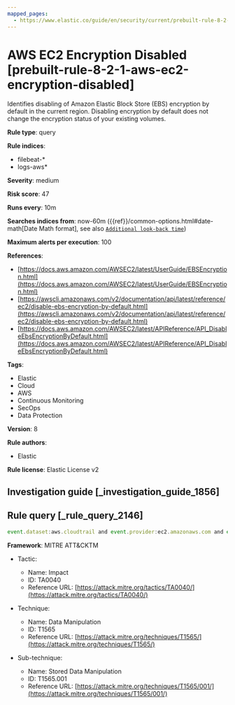 ```yaml
---
mapped_pages:
  - https://www.elastic.co/guide/en/security/current/prebuilt-rule-8-2-1-aws-ec2-encryption-disabled.html
---
```


# AWS EC2 Encryption Disabled [prebuilt-rule-8-2-1-aws-ec2-encryption-disabled]

Identifies disabling of Amazon Elastic Block Store (EBS) encryption by default in the current region. Disabling encryption by default does not change the encryption status of your existing volumes.

**Rule type**: query

**Rule indices**:

* filebeat-*
* logs-aws*

**Severity**: medium

**Risk score**: 47

**Runs every**: 10m

**Searches indices from**: now-60m ({{ref}}/common-options.html#date-math[Date Math format], see also [`Additional look-back time`](docs-content://solutions/security/detect-and-alert/create-detection-rule.md#rule-schedule))

**Maximum alerts per execution**: 100

**References**:

* [https://docs.aws.amazon.com/AWSEC2/latest/UserGuide/EBSEncryption.html](https://docs.aws.amazon.com/AWSEC2/latest/UserGuide/EBSEncryption.html)
* [https://awscli.amazonaws.com/v2/documentation/api/latest/reference/ec2/disable-ebs-encryption-by-default.html](https://awscli.amazonaws.com/v2/documentation/api/latest/reference/ec2/disable-ebs-encryption-by-default.html)
* [https://docs.aws.amazon.com/AWSEC2/latest/APIReference/API_DisableEbsEncryptionByDefault.html](https://docs.aws.amazon.com/AWSEC2/latest/APIReference/API_DisableEbsEncryptionByDefault.html)

**Tags**:

* Elastic
* Cloud
* AWS
* Continuous Monitoring
* SecOps
* Data Protection

**Version**: 8

**Rule authors**:

* Elastic

**Rule license**: Elastic License v2

## Investigation guide [_investigation_guide_1856]



## Rule query [_rule_query_2146]

```js
event.dataset:aws.cloudtrail and event.provider:ec2.amazonaws.com and event.action:DisableEbsEncryptionByDefault and event.outcome:success
```

**Framework**: MITRE ATT&CKTM

* Tactic:

    * Name: Impact
    * ID: TA0040
    * Reference URL: [https://attack.mitre.org/tactics/TA0040/](https://attack.mitre.org/tactics/TA0040/)

* Technique:

    * Name: Data Manipulation
    * ID: T1565
    * Reference URL: [https://attack.mitre.org/techniques/T1565/](https://attack.mitre.org/techniques/T1565/)

* Sub-technique:

    * Name: Stored Data Manipulation
    * ID: T1565.001
    * Reference URL: [https://attack.mitre.org/techniques/T1565/001/](https://attack.mitre.org/techniques/T1565/001/)



